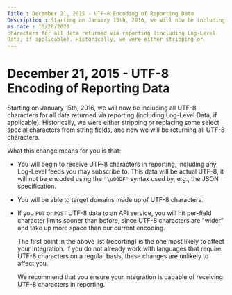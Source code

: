 ```yaml
---
Title : December 21, 2015 - UTF-8 Encoding of Reporting Data
Description : Starting on January 15th, 2016, we will now be including all UTF-8
ms.date : 10/28/2023
characters for all data returned via reporting (including Log-Level
Data, if applicable). Historically, we were either stripping or
---
```



# December 21, 2015 - UTF-8 Encoding of Reporting Data



Starting on January 15th, 2016, we will now be including all UTF-8
characters for all data returned via reporting (including Log-Level
Data, if applicable). Historically, we were either stripping or
replacing some select special characters from string fields, and now we
will be returning all UTF-8 characters.

What this change means for you is that:

- You will begin to receive UTF-8 characters in reporting, including any
  Log-Level feeds you may subscribe to. This data will be actual UTF-8,
  it will not be encoded using the `"\u00DF"` syntax used by, e.g., the
  JSON specification.

- You will be able to target domains made up of UTF-8 characters.

- If you `PUT` or `POST` UTF-8 data to an API service, you will hit
  per-field character limits sooner than before, since UTF-8 characters
  are "wider" and take up more space than our current encoding.

  The first point in the above list (reporting) is the one most likely
  to affect your integration. If you do not already work with languages
  that require UTF-8 characters on a regular basis, these changes are
  unlikely to affect you.

  We recommend that you ensure your integration is capable of receiving
  UTF-8 characters in reporting.




